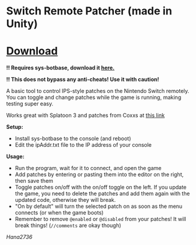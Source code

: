 
# Switch Remote Patcher (made in Unity)

# [Download](https://github.com/Hana2736/SwitchRemotePatcherUnity/releases/latest)

**!! Requires sys-botbase, download it [here.](https://github.com/olliz0r/sys-botbase/releases/latest)**

**!! This does not bypass any anti-cheats! Use it with caution!**


A basic tool to control IPS-style patches on the Nintendo Switch remotely. You can toggle and change patches while the game is running, making testing super easy.


Works great with Splatoon 3 and patches from Coxxs at [this link](https://github.com/Coxxs/public-pchtxt/)

**Setup:**
- Install sys-botbase to the console (and reboot)
- Edit the ipAddr.txt file to the IP address of your console

**Usage:**
- Run the program, wait for it to connect, and open the game
- Add patches by entering or pasting them into the editor on the right, then save them
- Toggle patches on/off with the on/off toggle on the left. If you update the game, you need to delete the patches and add them again with the updated code, otherwise they will break.
- "On by default" will turn the selected patch on as soon as the menu connects (or when the game boots)
- Remember to remove `@enabled` or `@disabled` from your patches! It will break things! (`//comments` are okay though)


*Hana2736*

